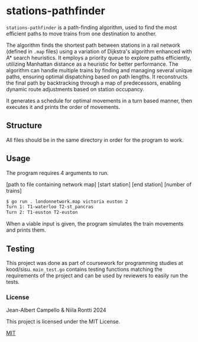 # stations-pathfinder
`stations-pathfinder` is a path-finding algorithm, used to find the most efficient paths to move trains from one destination to another.

 The algorithm finds the shortest path between stations in a rail network (defined in `.map` files) using a variation of Dijkstra's algorithm enhanced with A* search heuristics. It employs a priority queue to explore paths efficiently, utilizing Manhattan distance as a heuristic for better performance. The algorithm can handle multiple trains by finding and managing several unique paths, ensuring optimal dispatching based on path lengths. It reconstructs the final path by backtracking through a map of predecessors, enabling dynamic route adjustments based on station occupancy.  

It generates a schedule for optimal movements in a turn based manner, then executes it and prints the order of movements.

## Structure
All files should be in the same directory in order for the program to work.

## Usage

The program requires 4 arguments to run.

[path to file containing network map] [start station] [end station] [number of trains]

```bash
$ go run . londonnetwork.map victoria euston 2
Turn 1: T1-waterloo T2-st_pancras 
Turn 2: T1-euston T2-euston 
```

When a viable input is given, the program simulates the train movements and prints them.

## Testing
This project was done as part of coursework for programming studies at kood/sisu. `main_test.go` contains testing functions matching the requirements of the project and can be used by reviewers to easily run the tests.

### License 

Jean-Albert Campello & Niila Rontti     2024

This project is licensed under the MIT License.

[MIT](https://choosealicense.com/licenses/mit/)
